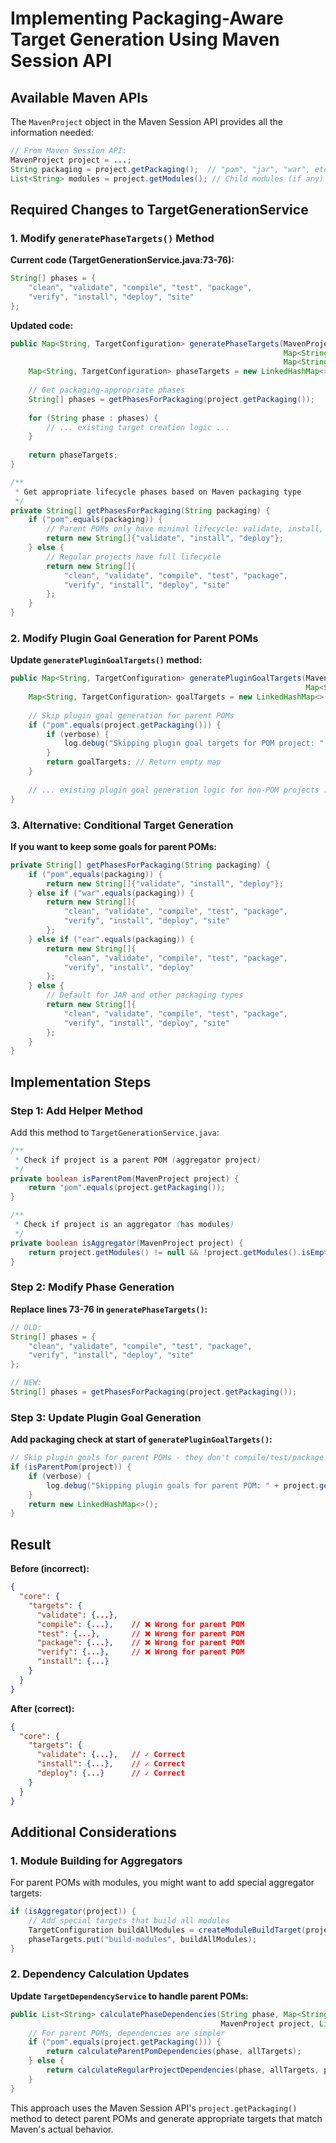 # Implementing Packaging-Aware Target Generation Using Maven Session API

## Available Maven APIs

The `MavenProject` object in the Maven Session API provides all the information needed:

```java
// From Maven Session API:
MavenProject project = ...;
String packaging = project.getPackaging();  // "pom", "jar", "war", etc.
List<String> modules = project.getModules(); // Child modules (if any)
```

## Required Changes to TargetGenerationService

### 1. **Modify `generatePhaseTargets()` Method**

**Current code (TargetGenerationService.java:73-76):**
```java
String[] phases = {
    "clean", "validate", "compile", "test", "package", 
    "verify", "install", "deploy", "site"
};
```

**Updated code:**
```java
public Map<String, TargetConfiguration> generatePhaseTargets(MavenProject project, File workspaceRoot, 
                                                             Map<String, TargetConfiguration> allTargets, 
                                                             Map<String, List<String>> phaseDependencies) {
    Map<String, TargetConfiguration> phaseTargets = new LinkedHashMap<>();
    
    // Get packaging-appropriate phases
    String[] phases = getPhasesForPackaging(project.getPackaging());
    
    for (String phase : phases) {
        // ... existing target creation logic ...
    }
    
    return phaseTargets;
}

/**
 * Get appropriate lifecycle phases based on Maven packaging type
 */
private String[] getPhasesForPackaging(String packaging) {
    if ("pom".equals(packaging)) {
        // Parent POMs only have minimal lifecycle: validate, install, deploy
        return new String[]{"validate", "install", "deploy"};
    } else {
        // Regular projects have full lifecycle
        return new String[]{
            "clean", "validate", "compile", "test", "package", 
            "verify", "install", "deploy", "site"
        };
    }
}
```

### 2. **Modify Plugin Goal Generation for Parent POMs**

**Update `generatePluginGoalTargets()` method:**
```java
public Map<String, TargetConfiguration> generatePluginGoalTargets(MavenProject project, File workspaceRoot, 
                                                                  Map<String, List<String>> goalDependencies) {
    Map<String, TargetConfiguration> goalTargets = new LinkedHashMap<>();
    
    // Skip plugin goal generation for parent POMs
    if ("pom".equals(project.getPackaging())) {
        if (verbose) {
            log.debug("Skipping plugin goal targets for POM project: " + project.getArtifactId());
        }
        return goalTargets; // Return empty map
    }
    
    // ... existing plugin goal generation logic for non-POM projects ...
}
```

### 3. **Alternative: Conditional Target Generation**

**If you want to keep some goals for parent POMs:**
```java
private String[] getPhasesForPackaging(String packaging) {
    if ("pom".equals(packaging)) {
        return new String[]{"validate", "install", "deploy"};
    } else if ("war".equals(packaging)) {
        return new String[]{
            "clean", "validate", "compile", "test", "package", 
            "verify", "install", "deploy", "site"
        };
    } else if ("ear".equals(packaging)) {
        return new String[]{
            "clean", "validate", "compile", "test", "package", 
            "verify", "install", "deploy"
        };
    } else {
        // Default for JAR and other packaging types
        return new String[]{
            "clean", "validate", "compile", "test", "package", 
            "verify", "install", "deploy", "site"
        };
    }
}
```

## Implementation Steps

### Step 1: Add Helper Method

Add this method to `TargetGenerationService.java`:

```java
/**
 * Check if project is a parent POM (aggregator project)
 */
private boolean isParentPom(MavenProject project) {
    return "pom".equals(project.getPackaging());
}

/**
 * Check if project is an aggregator (has modules)
 */
private boolean isAggregator(MavenProject project) {
    return project.getModules() != null && !project.getModules().isEmpty();
}
```

### Step 2: Modify Phase Generation

**Replace lines 73-76 in `generatePhaseTargets()`:**
```java
// OLD:
String[] phases = {
    "clean", "validate", "compile", "test", "package", 
    "verify", "install", "deploy", "site"
};

// NEW:
String[] phases = getPhasesForPackaging(project.getPackaging());
```

### Step 3: Update Plugin Goal Generation

**Add packaging check at start of `generatePluginGoalTargets()`:**
```java
// Skip plugin goals for parent POMs - they don't compile/test/package
if (isParentPom(project)) {
    if (verbose) {
        log.debug("Skipping plugin goals for parent POM: " + project.getArtifactId());
    }
    return new LinkedHashMap<>();
}
```

## Result

**Before (incorrect):**
```json
{
  "core": {
    "targets": {
      "validate": {...},
      "compile": {...},    // ❌ Wrong for parent POM
      "test": {...},       // ❌ Wrong for parent POM  
      "package": {...},    // ❌ Wrong for parent POM
      "verify": {...},     // ❌ Wrong for parent POM
      "install": {...}
    }
  }
}
```

**After (correct):**
```json
{
  "core": {
    "targets": {
      "validate": {...},   // ✓ Correct
      "install": {...},    // ✓ Correct
      "deploy": {...}      // ✓ Correct
    }
  }
}
```

## Additional Considerations

### 1. **Module Building for Aggregators**

For parent POMs with modules, you might want to add special aggregator targets:

```java
if (isAggregator(project)) {
    // Add special targets that build all modules
    TargetConfiguration buildAllModules = createModuleBuildTarget(project);
    phaseTargets.put("build-modules", buildAllModules);
}
```

### 2. **Dependency Calculation Updates**

**Update `TargetDependencyService` to handle parent POMs:**
```java
public List<String> calculatePhaseDependencies(String phase, Map<String, TargetConfiguration> allTargets, 
                                               MavenProject project, List<MavenProject> reactorProjects) {
    // For parent POMs, dependencies are simpler
    if ("pom".equals(project.getPackaging())) {
        return calculateParentPomDependencies(phase, allTargets);
    } else {
        return calculateRegularProjectDependencies(phase, allTargets, project, reactorProjects);
    }
}
```

This approach uses the Maven Session API's `project.getPackaging()` method to detect parent POMs and generate appropriate targets that match Maven's actual behavior.